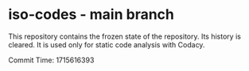 # iso-codes - main branch

This repository contains the frozen state of the repository.
Its history is cleared. It is used only for static code
analysis with Codacy.

Commit Time: 1715616393